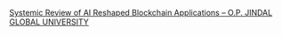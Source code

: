 [Systemic Review of AI Reshaped Blockchain Applications –   O.P. JINDAL GLOBAL UNIVERSITY](https://qi.tc/qi/113039)